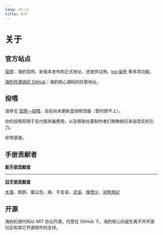 ```yaml
---
lang: zh-cn
title: 关于
---
```


# 关于

## 官方站点

[官网](http://sealdice.com)：海豹官网，新版本发布的正式地址，还提供试用，[log 染色](https://log.weizaima.com/) 等多项功能。

[海豹开源组织 GitHub](https://github.com/sealdice)：海豹核心源码的托管地址。

## 投喂

请参见 [官网—投喂](https://sealdice.com/feed)，目前尚未更新蓝绿修改器（暂时顾不上）。

你的投喂将用于支付服务器费用，以及帮助社畜制作者们稍微抵抗来自现实的引力。

非常感谢。

## 手册贡献者

[**新手册贡献者**](https://github.com/sealdice/sealdice-manual-next/graphs/contributors)

---

[**旧手册贡献者**](https://github.com/sealdice/manual/graphs/contributors)

[木落](https://github.com/fy0)、鹊鹊、蜜瓜包、病、于言诺、[流溪](https://github.com/lxy071130)、[憧憬少](https://github.com/ChangingSelf)、[浣熊旅記](https://github.com/VolEurr0Se)

## 开源

海豹的源代码以 MIT 协议开源，托管在 GitHub 下。海豹核心的诞生离不开开源社区和其它开源软件的支持。
